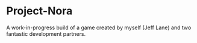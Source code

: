 # Project-Nora
A work-in-progress build of a game created by myself (Jeff Lane) and two fantastic development partners. 

